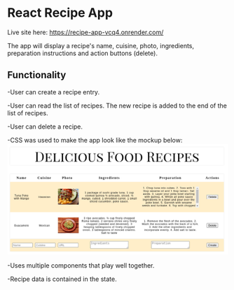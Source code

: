 # React Recipe App

Live site here: https://recipe-app-vcq4.onrender.com/

The app will display a recipe's name, cuisine, photo, ingredients, preparation instructions and action buttons (delete).

## Functionality

-User can create a recipe entry.

-User can read the list of recipes. The new recipe is added to the end of the list of recipes.

-User can delete a recipe.

-CSS was used to make the app look like the mockup below:
![Alt text](image.png)

-Uses multiple components that play well together.

-Recipe data is contained in the state.
